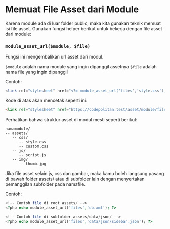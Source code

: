 # Memuat File Asset dari Module

Karena module ada di luar folder public, maka kita gunakan teknik memuat isi file asset. Gunakan fungsi helper berikut untuk bekerja dengan file asset dari module:

### `module_asset_url($module, $file)`

Fungsi ini mengembalikan url asset dari modul.

`$module` adalah nama module yang ingin dipanggil assetnya
`$file` adalah nama file yang ingin dipanggil

Contoh:

```php
<link rel="stylesheet" href="<?= module_asset_url('files','style.css'); ?>" />
```

Kode di atas akan mencetak seperti ini:

```html
<link rel="stylesheet" href="https://codepolitan.test/asset/module/files/style.css" />
```

Perhatikan bahwa struktur asset di modul mesti seperti berikut:

```
namamodule/
-- assets/
   -- css/
      -- style.css
      -- custom.css
   -- js/
      -- script.js
   -- img/
      -- thumb.jpg
```

Jika file asset selain js, css dan gambar, maka kamu boleh langsung pasang di bawah folder assets/ atau di subfolder lain dengan menyertakan pemanggilan subfolder pada namafile.

Contoh:

```php
<!-- Contoh file di root assets/ -->
<?php echo module_asset_url('files','db.xml'); ?>

<!-- Contoh file di subfolder assets/data/json/ -->
<?php echo module_asset_url('files','data/json/sidebar.json'); ?>
```
